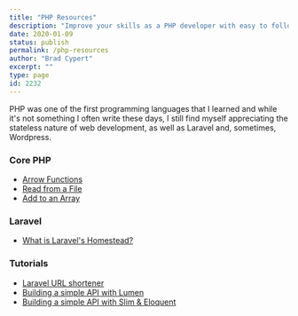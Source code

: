 ```yaml
---
title: "PHP Resources"
description: "Improve your skills as a PHP developer with easy to follow tutorials!"
date: 2020-01-09
status: publish
permalink: /php-resources
author: "Brad Cypert"
excerpt: ""
type: page
id: 2232
---
```


PHP was one of the first programming languages that I learned and while it's not something
I often write these days, I still find myself appreciating the stateless nature of web
development, as well as Laravel and, sometimes, Wordpress.

### Core PHP

- [Arrow Functions](/arrow-functions-in-php-7-4)
- [Read from a File](/how-to-read-from-a-file-in-php)
- [Add to an Array](/php-add-array)

### Laravel

- [What is Laravel's Homestead?](/what-is-laravels-homestead)

### Tutorials

- [Laravel URL shortener](/building-a-simple-url-shortener-in-php-with-laravel)
- [Building a simple API with Lumen](/building-a-simple-api-in-php-using-lumen)
- [Building a simple API with Slim & Eloquent](/building-a-restful-api-in-php-using-slim-eloquent)
